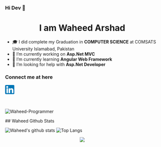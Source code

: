 ### Hi Dev 👋

<h1 align="center">I am Waheed Arshad</h1>

- 🎓 I did complete my Graduation in **COMPUTER SCIENCE** at COMSATS University Islamabad, Pakistan
- 🔭 I’m currently working on **Asp.Net MVC**  
- 🌱 I’m currently learning **Angular Web Framework**
- 🤔 I’m looking for help with **Asp.Net Developer**


<!-- - 👨‍💻 check my website : http://waheed.me/Resume/ -->


### Connect me at here

<span><a href="https://www.linkedin.com/in/muhammad-waheed-0b2a16176/" ><img src="images/linkedin.png" width="30" height="30" /></a>
<!-- &nbsp;
<a href="#" ><img src="images/Facebook-logo.png" width="30" height="30" /> -->
<!-- &nbsp;
<a href="#" ><img src="images/insta.png" width="30" height="30" /> -->
<span>
<br>
  <p align="left"> <img src="https://komarev.com/ghpvc/?username=Waheed-Programmer&label=Profile%20views&color=0e75b6&style=flat" alt="Waheed-Programmer" /> </p>
## Waheed Github Stats

  <span> ![Waheed's github stats](https://github-readme-stats.vercel.app/api?username=Waheed-Programmer&theme=default&show_icons=true&count_private=true) </span>
<span> ![Top Langs](https://github-readme-stats.vercel.app/api/top-langs/?username=Waheed-Programmer&theme=default)</span>
<!-- <span> <img src="https://github-readme-stats.vercel.app/api?username=Waheed-Programmer&show_icons=true&count_private=true" alt="Waheed-Programmer" /> </span>
<span> ![Top Langs](https://github-readme-stats.vercel.app/api/top-langs/?username=Waheed-Programmer)</span> -->
 <div  align="center"> <img src="https://activity-graph.herokuapp.com/graph?username=Waheed-Programmer&theme=default" /></div>
<br/> 

<!-- <div  align="center"> <img src="https://github.com/Waheed-Programmer/Waheed-Programmer/blob/output/github-snake.gif" /></div>

<br/> -->
 

  






